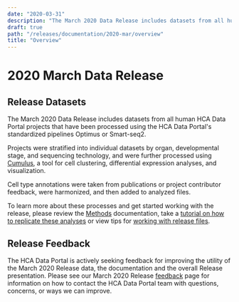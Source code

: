 ```yaml
---
date: "2020-03-31"
description: "The March 2020 Data Release includes datasets from all human HCA Data Portal projects that have been processed using the HCA Data Portal's standardized pipelines (Optimus or Smart-seq2)."
draft: true
path: "/releases/documentation/2020-mar/overview"
title: "Overview"
---
```


# 2020 March Data Release

## Release Datasets

The <link-to-browser relativelink="/releases/2020-mar">March 2020 Data Release</link-to-browser> includes datasets from
all human HCA Data Portal projects that have been processed using the HCA Data Portal's standardized pipelines Optimus
or
Smart-seq2.

Projects were stratified into individual datasets by organ, developmental stage, and sequencing technology, and were
further processed using [Cumulus](https://cumulus.readthedocs.io/en/latest/cumulus.html#), a tool for cell clustering,
differential expression analyses, and visualization.

Cell type annotations were taken from publications or project contributor feedback, were harmonized, and then added to
analyzed files.

To learn more about these processes and get started working with the release, please review
the [Methods](/releases/2020-mar/methods.md) documentation, take
a [tutorial on how to replicate these analyses](/releases/2020-mar/replicating-the-release-analysis.md) or view tips
for [working with release files](/releases/2020-mar/working-with-release-files.md).

## Release Feedback

The HCA Data Portal is actively seeking feedback for improving the utility of the March 2020 Release data, the
documentation and
the overall Release presentation. Please see our March 2020 Release [feedback](/releases/2020-mar/feedback.md) page for
information on how to contact the HCA Data Portal team with questions, concerns, or ways we can improve.
